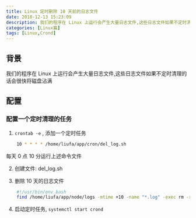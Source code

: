 ```yaml
---
title: Linux 定时删除 10 天前的日志文件
date: 2018-12-13 15:23:09
description: 我们的程序在 Linux 上运行会产生大量日志文件,这些日志文件如果不定时清理的话会很快将磁盘沾满
categories: [Linux篇]
tags: [Linux,Crond]
---
```


<!-- more -->

## 背景
我们的程序在 Linux 上运行会产生大量日志文件,这些日志文件如果不定时清理的话会很快将磁盘沾满

## 配置
### 配置一个定时清理的任务
1. `crontab -e` , 添加一个定时任务

``` bash
    10 * * * * /home/liufa/app/cron/del_log.sh
```

每天 0 点 10 分运行上述命令文件

2. 创建文件: del_log.sh

3. 删除 10 天的日志文件 

``` bash
    #!/usr/bin/env bash
    find /home/liufa/app/node/logs -mtime +10 -name "*.log" -exec rm -rf {} \;
```

4. 启动定时任务, `systemctl start crond`
